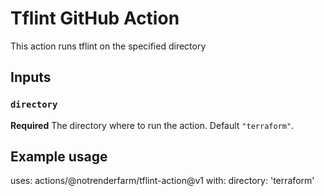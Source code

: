 # Tflint GitHub Action

This action runs tflint on the specified directory

## Inputs

### `directory`

**Required** The directory where to run the action. Default `"terraform"`.

## Example usage

uses: actions/@notrenderfarm/tflint-action@v1
with:
  directory: 'terraform'

